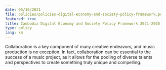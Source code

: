 ```yaml
---
date: 05/10/2021
file: policies/policies-digital-economy-and-society-policy-framework.pdf
featured: true
title: Cambodia Digital Economy and Society Policy Framework 2021-2035
type: policy
lang: km
---
```


Collaboration is a key component of many creative endeavors, and music production is no exception. In fact, collaboration can be essential to the success of a music project, as it allows for the pooling of diverse talents and perspectives to create something truly unique and compelling.
